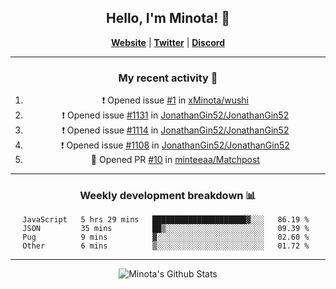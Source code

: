 <div align="center">
  
## Hello, I'm Minota! 👋

[**Website**](https://minota.space) | [**Twitter**](https://twitter.com/xMinota_) | [**Discord**](https://dsc.bio/mi)

---

### My recent activity 🤔

<!--START_SECTION:activity-->
1. ❗️ Opened issue [#1](https://github.com/xMinota/wushi/issues/1) in [xMinota/wushi](https://github.com/xMinota/wushi)
2. ❗️ Opened issue [#1131](https://github.com/JonathanGin52/JonathanGin52/issues/1131) in [JonathanGin52/JonathanGin52](https://github.com/JonathanGin52/JonathanGin52)
3. ❗️ Opened issue [#1114](https://github.com/JonathanGin52/JonathanGin52/issues/1114) in [JonathanGin52/JonathanGin52](https://github.com/JonathanGin52/JonathanGin52)
4. ❗️ Opened issue [#1108](https://github.com/JonathanGin52/JonathanGin52/issues/1108) in [JonathanGin52/JonathanGin52](https://github.com/JonathanGin52/JonathanGin52)
5. 💪 Opened PR [#10](https://github.com/minteeaa/Matchpost/pull/10) in [minteeaa/Matchpost](https://github.com/minteeaa/Matchpost)
<!--END_SECTION:activity-->

---

### Weekly development breakdown 📊

<!--START_SECTION:waka-->
```text
JavaScript   5 hrs 29 mins   █████████████████████▓░░░   86.19 % 
JSON         35 mins         ██▒░░░░░░░░░░░░░░░░░░░░░░   09.39 % 
Pug          9 mins          ▓░░░░░░░░░░░░░░░░░░░░░░░░   02.60 % 
Other        6 mins          ▒░░░░░░░░░░░░░░░░░░░░░░░░   01.72 % 
```
<!--END_SECTION:waka-->

--- 

<img align="center" alt="Minota's Github Stats" src="https://github-readme-stats.vercel.app/api?username=xMinota&show_icons=true&hide_border=true" />
